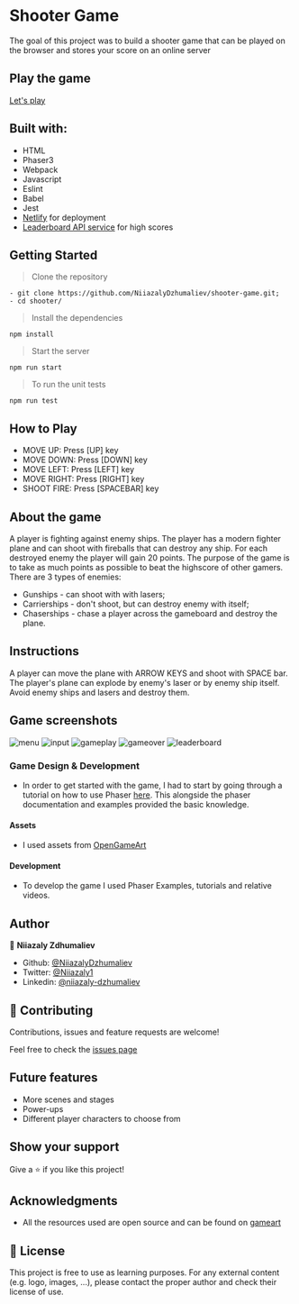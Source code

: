 # Shooter Game

The goal of this project was to build a shooter game that can be played on the browser and stores your score on an online server

## Play the game
[Let's play](https://infallible-knuth-601d7a.netlify.app/)

## Built with:

*   HTML 
*   Phaser3
*   Webpack
*   Javascript
*   Eslint
*   Babel
*   Jest
*   [Netlify](https://www.netlify.com/) for deployment
*   [Leaderboard API service](https://www.notion.so/Leaderboard-API-service-24c0c3c116974ac49488d4eb0267ade3) for high scores

## Getting Started

>Clone the repository
```
- git clone https://github.com/NiiazalyDzhumaliev/shooter-game.git;
- cd shooter/
```
>Install the dependencies
```
npm install
```
>Start the server
```
npm run start
```
>To run the unit tests
```
npm run test
```
## How to Play
+ MOVE UP: Press [UP] key
+ MOVE DOWN: Press [DOWN] key
+ MOVE LEFT: Press [LEFT] key
+ MOVE RIGHT: Press [RIGHT] key
+ SHOOT FIRE: Press [SPACEBAR] key

## About the game
A player is fighting against enemy ships. The player has a modern fighter plane and can shoot with fireballs that can destroy any ship. For each destroyed enemy the player will gain 20 points. The purpose of the game is to take as much points as possible to beat the highscore of other gamers. There are 3 types of enemies:

- Gunships - can shoot with with lasers;
- Carrierships - don't shoot, but can destroy enemy with itself;
- Chaserships - chase a player across the gameboard and destroy the plane.

## Instructions
A player can move the plane with ARROW KEYS and shoot with SPACE bar. The player's plane can explode by enemy's laser or by enemy ship itself. Avoid enemy ships and lasers and destroy them.

## Game screenshots
![menu](assets/screenshots/menu.png)
![input](assets/screenshots/input.png)
![gameplay](assets/screenshots/gameplay.png)
![gameover](assets/screenshots/gameover.png)
![leaderboard](assets/screenshots/leaderboard.png)

### Game Design & Development
- In order to get started with the game, I had to start by going through a tutorial on how to use Phaser [here](http://phaser.io/tutorials/making-your-first-phaser-3-game). This alongside the phaser documentation and examples provided the basic knowledge.

#### Assets
- I used assets from [OpenGameArt](https://opengameart.org/)

#### Development
- To develop the game I used Phaser Examples, tutorials and relative videos.

## Author

👤 **Niiazaly Zdhumaliev**

- Github: [@NiiazalyDzhumaliev](https://github.com/NiiazalyDzhumaliev)
- Twitter: [@Niiazaly1](https://twitter.com/Niiazaly1)
- Linkedin: [@niiazaly-dzhumaliev](https://www.linkedin.com/in/niiazaly-dzhumaliev-117707132/)

## 🤝 Contributing

Contributions, issues and feature requests are welcome!

Feel free to check the [issues page](https://github.com/NiiazalyDzhumaliev/shooter-game/issues)

## Future features
- More scenes and stages
- Power-ups
- Different player characters to choose from

## Show your support

Give a ⭐️ if you like this project!

## Acknowledgments

- All the resources used are open source and can be found on [gameart](https://gameart.org/)

## 📝 License

This project is free to use as learning purposes. For any external content (e.g. logo, images, ...), please contact the proper author and check their license of use.
